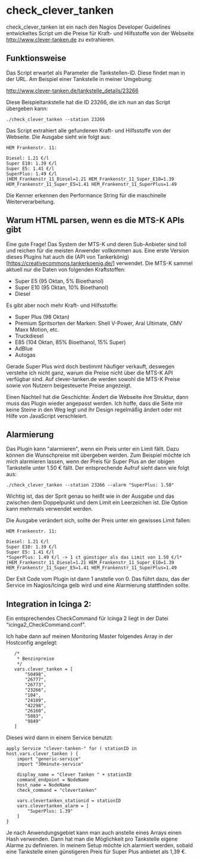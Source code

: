 # check_clever_tanken

check_clever_tanken ist ein nach den Nagios Developer Guidelines entwickeltes Script um die Preise für Kraft- und Hilfsstoffe von der Webseite http://www.clever-tanken.de zu extrahieren.

## Funktionsweise

Das Script erwartet als Parameter die Tankstellen-ID. Diese findet man in der URL. Am Beispiel einer Tankstelle in meiner Umgebung:

http://www.clever-tanken.de/tankstelle_details/23266

Diese Beispieltankstelle hat die ID 23266, die ich nun an das Script übergeben kann:

```
./check_clever_tanken --station 23266
```

Das Script extrahiert alle gefundenen Kraft- und Hilfsstoffe von der Webseite. Die Ausgabe sieht wie folgt aus:

```
HEM Frankenstr. 11:

Diesel: 1.21 €/l
Super E10: 1.39 €/l
Super E5: 1.41 €/l
SuperPlus: 1.49 €/l
|HEM_Frankenstr_11_Diesel=1.21 HEM_Frankenstr_11_Super_E10=1.39 HEM_Frankenstr_11_Super_E5=1.41 HEM_Frankenstr_11_SuperPlus=1.49
```

Die Kenner erkennen den Performance String für die maschinelle Weiterverarbeitung.

## Warum HTML parsen, wenn es die MTS-K APIs gibt

Eine gute Frage! Das System der MTS-K und deren Sub-Anbieter sind toll und reichen für die meisten Anwender vollkommen aus. Eine erste Version dieses Plugins hat auch die (API von Tankerkönig)[https://creativecommons.tankerkoenig.de/] verwendet. Die MTS-K sammel aktuell nur die Daten von folgenden Kraftstoffen:

- Super E5 (95 Oktan, 5% Bioethanol)
- Super E10 (95 Oktan, 10% Bioethanol)
- Diesel

Es gibt aber noch mehr Kraft- und Hilfsstoffe:

- Super Plus (98 Oktan)
- Premium Spritsorten der Marken: Shell V-Power, Aral Ultimate, OMV Maxx Motion, etc.
- Truckdiesel
- E85 (104 Oktan, 85% Bioethanol, 15% Super)
- AdBlue
- Autogas

Gerade Super Plus wird doch bestimmt häufiger verkauft, deswegen verstehe ich nicht ganz, warum die Preise nicht über die MTS-K API verfügbar sind. Auf clever-tanken.de werden sowohl die MTS-K Preise sowie von Nutzern beigesteuerte Preise angezeigt.

Einen Nachteil hat die Geschichte: Ändert die Webseite ihre Struktur, dann muss das Plugin wieder angepasst werden. Ich hoffe, dass die Seite mir keine Steine in den Weg legt und ihr Design regelmäßig ändert oder mit Hilfe von JavaScript verschleiert.

## Alarmierung

Das Plugin kann "alarmieren", wenn ein Preis unter ein Limit fällt. Dazu können die Wunschpreise mit übergeben werden. Zum Beispiel möchte ich mich alarmieren lassen, wenn der Preis für Super Plus an der obigen Tankstelle unter 1.50 € fällt. Der entsprechende Aufruf sieht dann wie folgt aus:

```
./check_clever_tanken --station 23266 --alarm "SuperPlus: 1.50"
```

Wichtig ist, das der Sprit genau so heißt wie in der Ausgabe und das zwischen dem Doppelpunkt und dem Limit ein Leerzeichen ist. Die Option kann mehrmals verwendet werden.

Die Ausgabe verändert sich, sollte der Preis unter ein gewisses Limit fallen:

```
HEM Frankenstr. 11:

Diesel: 1.21 €/l
Super E10: 1.39 €/l
Super E5: 1.41 €/l
*SuperPlus: 1.49 €/l -> 1 ct günstiger als das Limit von 1.50 €/l*
|HEM_Frankenstr_11_Diesel=1.21 HEM_Frankenstr_11_Super_E10=1.39 HEM_Frankenstr_11_Super_E5=1.41 HEM_Frankenstr_11_SuperPlus=1.49
```

Der Exit Code vom Plugin ist dann 1 anstelle von 0. Das führt dazu, das der Service im Nagios/Icinga gelb wird und eine Alarmierung stattfinden sollte.

## Integration in Icinga 2:

Ein entsprechendes CheckCommand für Icinga 2 liegt in der Datei "icinga2_CheckCommand.conf".

Ich habe dann auf meinen Monitoring Master folgendes Array in der Hostconfig angelegt:

```
   /*
    * Benzinpreise
    */
   vars.clever_tanken = [
       "50498",
       "26777",
       "26773",
       "23266",
       "104",
       "24109",
       "42298",
       "26160",
       "5883",
       "9849"
   ]
```

Dieses wird dann in einem Service benutzt:

```
apply Service "clever-tanken-" for ( stationID in host.vars.clever_tanken ) {
    import "generic-service"
    import "30minute-service"

    display_name = "Clever Tanken " + stationID
    command_endpoint = NodeName
    host_name = NodeName
    check_command = "clevertanken"

    vars.clevertanken_stationid = stationID
    vars.clevertanken_alarm = [
        "SuperPlus: 1.39"
    ]
}
```

Je nach Anwendungsgebiet kann man auch anstelle eines Arrays einen Hash verwenden. Dann hat man die Möglichkeit pro Tankstelle eigene Alarme zu definieren. In meinem Setup möchte ich alarmiert werden, sobald eine Tankstelle einen günstigeren Preis für Super Plus anbietet als 1,39 €.
